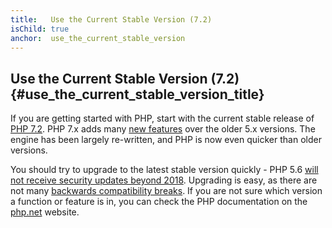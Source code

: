 ```yaml
---
title:   Use the Current Stable Version (7.2)
isChild: true
anchor:  use_the_current_stable_version
---
```


## Use the Current Stable Version (7.2) {#use_the_current_stable_version_title}

If you are getting started with PHP, start with the current stable release of [PHP 7.2][php-release]. PHP 7.x adds many [new features](#language_highlights) over the older 5.x versions. The engine has been largely re-written, and PHP is now even quicker than older versions.

You should try to upgrade to the latest stable version quickly - PHP 5.6 [will not receive security updates beyond 2018](http://php.net/supported-versions.php).  Upgrading is easy, as there are not many [backwards compatibility breaks][php72-bc]. If you are not sure which version a function or feature is in, you can check the PHP documentation on the [php.net][php-docs] website.

[php-release]: http://php.net/downloads.php
[php-docs]: http://php.net/manual/
[php72-bc]: http://php.net/manual/migration72.incompatible.php

